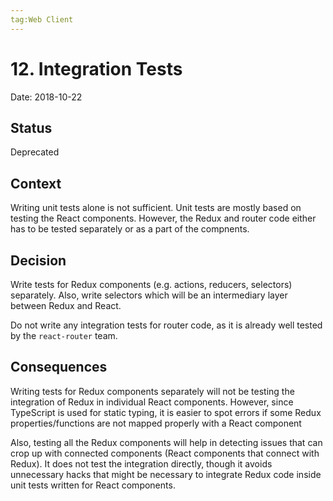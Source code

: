 ```yaml
---
tag:Web Client
---
```


# 12. Integration Tests

Date: 2018-10-22

## Status

Deprecated

## Context

Writing unit tests alone is not sufficient. Unit tests are mostly based on testing the React components. However, the Redux and router code either has to be tested separately or as a part of the compnents.

## Decision

Write tests for Redux components (e.g. actions, reducers, selectors) separately. Also, write selectors which will be an intermediary layer between Redux and React.

Do not write any integration tests for router code, as it is already well tested by the `react-router` team.

## Consequences

Writing tests for Redux components separately will not be testing the integration of Redux in individual React components. However, since TypeScript is used for static typing, it is easier to spot errors if some Redux properties/functions are not mapped properly with a React component

Also, testing all the Redux components will help in detecting issues that can crop up with connected components (React components that connect with Redux). It does not test the integration directly, though it avoids unnecessary hacks that might be necessary to integrate Redux code inside unit tests written for React components.
